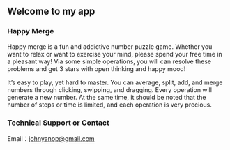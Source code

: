 ## Welcome to my app

### Happy Merge

Happy merge is a fun and addictive number puzzle game. Whether you want to relax or want to exercise your mind, please spend your free time in a pleasant way! Via some simple operations, you will can resolve these problems and get 3 stars with open thinking and happy mood!

It’s easy to play, yet hard to master. You can average, split, add, and merge numbers through clicking, swipping, and dragging. Every operation will generate a new number. At the same time, it should be noted that the number of steps or time is limited, and each operation is very precious.

### Technical Support or Contact

Email：johnyanop@gmail.com
